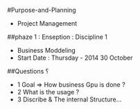 #Purpose-and-Planning
* Project Management

##phaze 1 : Enseption : Discipline 1 
* Business Moddeling
* Start Date : Thursday - 2014 30 October

##Questions ؟
* 1 Goal => How business Gpu is done ?
* 2 What is the usage ?
* 3 Discribe & The internal Structure...


